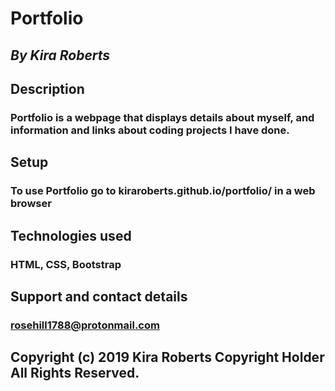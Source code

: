# Portfolio

## _By Kira Roberts_

## Description

### Portfolio is a webpage that displays details about myself, and information and links about coding projects I have done.

## Setup

### To use Portfolio go to kiraroberts.github.io/portfolio/ in a web browser

## Technologies used

### HTML, CSS, Bootstrap

## Support and contact details

### rosehill1788@protonmail.com

## Copyright (c) 2019 Kira Roberts Copyright Holder All Rights Reserved.
